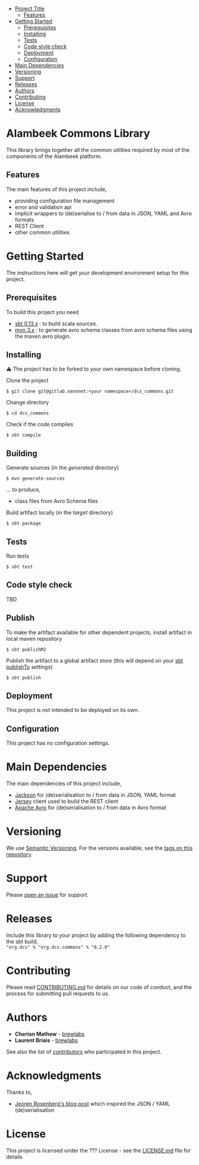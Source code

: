 
- [Project Title](#project-title)
    - [Features](#features)
- [Getting Started](#getting-started)
	- [Prerequisites](#prerequisites)
	- [Installing](#installing)
	- [Tests](#tests)
	- [Code style check](#code-style-check)
	- [Deployment](#deployment)
	- [Configuration](#configuration)
- [Main Dependencies](#main-dependencies)
- [Versioning](#versioning)
- [Support](#support)
- [Releases](#releases)
- [Authors](#authors)
- [Contributing](#contributing)
- [License](#license)
- [Acknowledgments](#acknowledgments)


# Alambeek Commons Library
This library brings together all the common utilities required by most of the components of the Alambeek platform. 

## Features
The main features of this project include,
 * providing configuration file management 
 * error and validation api
 * implicit wrappers to (de)serialise to / from data in JSON, YAML and Avro formats
 * REST Client
 * other common utilities

# Getting Started
The instructions here will get your development environment setup for this project.

## Prerequisites
To build this project you need
 * [sbt 0.13.x] : to build scala sources.
 * [mvn 3.x] : to generate avro schema classes from avro schema files using the maven avro plugin.

## Installing
:warning: The project has to be forked to your own namespace before cloning.

Clone the project  

    $ git clone git@gitlab.nanonet:<your namespace>/dcs_commons.git
      
Change directory
      
    $ cd dcs_commons

Check if the code compiles    

    $ sbt compile
    
## Building    
Generate sources  (in the _generated_ directory)

    $ mvn generate-sources

...  to produce,
 * class files from Avro Schema files
 
Build artifact locally (in the _target_ directory)     

    $ sbt package

## Tests
Run tests

    $ sbt test 

## Code style check
TBD

## Publish
To make the artifact available for other dependent projects, install artifact in local maven repository

    $ sbt publishM2
    
Publish the artifact to a global artifact store (this will depend on your [sbt publishTo] settings)

    $ sbt publish

## Deployment
This project is not intended to be deployed on its own.

## Configuration
This project has no configuration settings.

# Main Dependencies
The main dependencies of this project include,
 * [Jackson] for (de)serialisation to / from data in JSON, YAML format
 * [Jersey] client used to build the REST client
 * [Apache Avro] for (de)serialisation to / from data in Avro format


# Versioning
We use [Semantic Versioning]. For the versions available, see the [tags on this repository].

# Support
Please [open an issue] for support.

# Releases
Include this library to your project by adding the following dependency to the sbt build,  
`"org.dcs" % "org.dcs.commons" % "0.2.0"`

# Contributing
Please read [CONTRIBUTING.md] for details on our code of conduct, and the process for submitting pull requests to us.

# Authors
* **Cherian Mathew** - [brewlabs]
* **Laurent Briais** - [brewlabs]

See also the list of [contributors] who participated in this project.

# Acknowledgments
Thanks to,
* [Jeoren Rosenberg's blog post] which inspired the JSON / YAML (de)serialisation


# License
This project is licensed under the ??? License - see the [LICENSE.md] file for details


[sbt 0.13.x]:http://www.scala-sbt.org/download.html
[mvn 3.x]:https://maven.apache.org/download.cgi
[sbt publishTo]: http://www.scala-sbt.org/0.13/docs/Publishing.html

[Jackson]:https://github.com/FasterXML/jackson
[Jersey]:https://jersey.github.io/
[Apache Avro]:https://avro.apache.org/
[Jeoren Rosenberg's blog post]:https://coderwall.com/p/o--apg/easy-json-un-marshalling-in-scala-with-jackson

[Semantic Versioning]:http://semver.org/
[tags on this repository]:https://gitlab.nanonet/big_data/dcs_commons/tags
[open an issue]:https://brewlabs.atlassian.net/secure/RapidBoard.jspa?rapidView=3&projectKey=AL&view=planning
[contributors]:https://gitlab.nanonet/big_data/dcs_commons/graphs/master
[brewlabs]:www.brewlabs.eu
[CONTRIBUTING.md]:CONTRIBUTING.md
[LICENSE.md]:LICENSE.md
